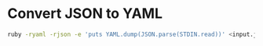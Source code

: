 # Convert JSON to YAML

```bash
ruby -ryaml -rjson -e 'puts YAML.dump(JSON.parse(STDIN.read))' <input.json
```

